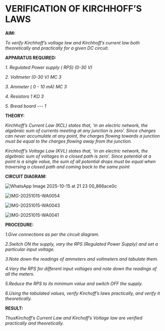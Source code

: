 # VERIFICATION OF KIRCHHOFF’S LAWS

**AIM:**

*To verify Kirchhoff’s voltage law and Kirchhoff’s current law both theoretically and practically for a given DC circuit.*

**APPARATUS REQUIRED:**

*1.	Regulated Power supply ( RPS)	(0-30 V)*
   
*2.	Voltmeter	(0-30 V) MC	3*
   
*3.	Ammeter	( 0 - 10 mA) MC	3*
   
*4.	Resistors	1 KΩ	3*

*5.	Bread board	---	1*

**THEORY:**

*Kirchhoff’s Current Law (KCL) states that, ‘in an electric network, the algebraic sum of currents meeting at any junction is zero’. Since charges can never accumulate at any point, the charges flowing towards a junction must be equal to the charges flowing away from the junction.*

*Kirchhoff’s Voltage Law (KVL) states that, ‘in an electric network, the algebraic sum of voltages in a closed path is zero’. Since potential at a point is a single value, the sum of all potential drops must be equal when traversing a closed path and coming back to the same point*

**CIRCUIT DIAGRAM:**

![WhatsApp Image 2025-10-15 at 21 23 00_866ace0c](https://github.com/user-attachments/assets/b81cd73c-2f82-4ab6-80bb-c41ad22d97e0)

![IMG-20251015-WA0054](https://github.com/user-attachments/assets/a47b83e9-1f1c-4a5e-8881-a2cab2f2d1ec)

![IMG-20251015-WA0043](https://github.com/user-attachments/assets/ab2f1b7d-5c35-46e6-8c40-30adb3e12cac)

![IMG-20251015-WA0041](https://github.com/user-attachments/assets/fed6ee31-99c5-4c3b-adb7-604264baaaa5)















**PROCEDURE:**

 *1.Give connections as per the circuit diagram.*

 *2.Switch ON the supply, vary the RPS (Regulated Power Supply) and set a particular input voltage.*
	
 *3.Note down the readings of ammeters and voltmeters and tabulate them.*
	
 *4.Vary the RPS for different input voltages and note down the readings of all the meters.*

 *5.Reduce the RPS to its minimum value and switch OFF the supply.*
  
 *6.Using the tabulated values, verify Kirchoff’s laws practically, and verify it theoretically.*

**RESULT:**

*ThusKirchoff’s Current Law and Kirchoff’s Voltage law are verified practically and theoretically.*

